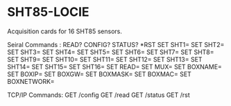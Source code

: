 # SHT85-LOCIE
 
Acquisition cards for 16 SHT85 sensors.

Seiral Commands :
    READ?
    CONFIG?
    STATUS?
    *RST
    SET SHT1=
    SET SHT2=
    SET SHT3=
    SET SHT4=
    SET SHT5=
    SET SHT6=
    SET SHT7=
    SET SHT8=
    SET SHT9=
    SET SHT10=
    SET SHT11=
    SET SHT12=
    SET SHT13=
    SET SHT14=
    SET SHT15=
    SET SHT16=
    SET READ=
    SET MUX=
    SET BOXNAME=
    SET BOXIP=
    SET BOXGW=
    SET BOXMASK=
    SET BOXMAC=
    SET BOXNETWORK=
    
  TCP/IP Commands:
    GET /config
    GET /read
    GET /status
    GET /rst
